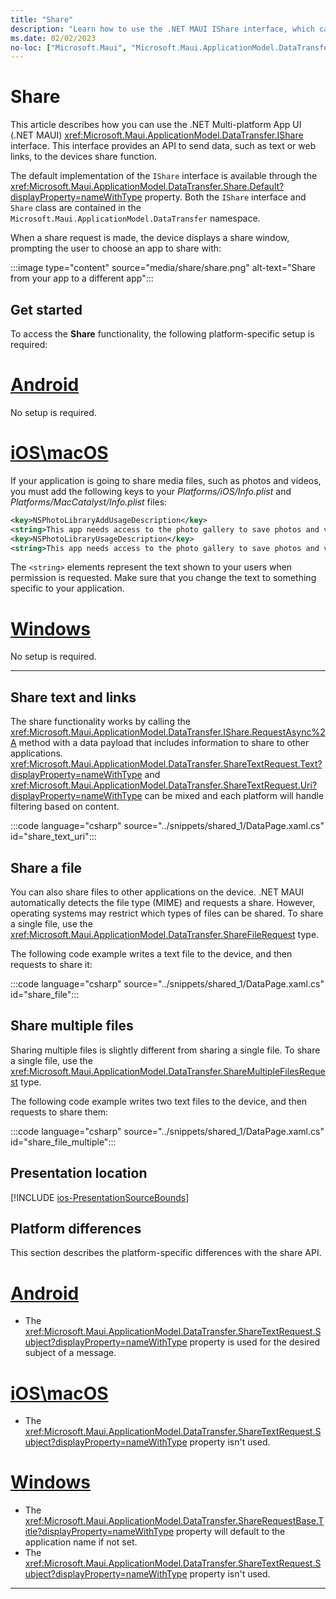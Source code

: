```yaml
---
title: "Share"
description: "Learn how to use the .NET MAUI IShare interface, which can share data, such as web links, to other applications on the device."
ms.date: 02/02/2023
no-loc: ["Microsoft.Maui", "Microsoft.Maui.ApplicationModel.DataTransfer"]
---
```


# Share

This article describes how you can use the .NET Multi-platform App UI (.NET MAUI) <xref:Microsoft.Maui.ApplicationModel.DataTransfer.IShare> interface. This interface provides an API to send data, such as text or web links, to the devices share function.

The default implementation of the `IShare` interface is available through the <xref:Microsoft.Maui.ApplicationModel.DataTransfer.Share.Default?displayProperty=nameWithType> property. Both the `IShare` interface and `Share` class are contained in the `Microsoft.Maui.ApplicationModel.DataTransfer` namespace.

When a share request is made, the device displays a share window, prompting the user to choose an app to share with:

:::image type="content" source="media/share/share.png" alt-text="Share from your app to a different app":::

## Get started

To access the **Share** functionality, the following platform-specific setup is required:

<!-- markdownlint-disable MD025 -->
# [Android](#tab/android)

No setup is required.

# [iOS\macOS](#tab/ios)

If your application is going to share media files, such as photos and videos, you must add the following keys to your _Platforms/iOS/Info.plist_ and _Platforms/MacCatalyst/Info.plist_ files:

```xml
<key>NSPhotoLibraryAddUsageDescription</key>
<string>This app needs access to the photo gallery to save photos and videos.</string>
<key>NSPhotoLibraryUsageDescription</key>
<string>This app needs access to the photo gallery to save photos and videos.</string>
```

The `<string>` elements represent the text shown to your users when permission is requested. Make sure that you change the text to something specific to your application.

# [Windows](#tab/windows)

No setup is required.

-----

## Share text and links

The share functionality works by calling the <xref:Microsoft.Maui.ApplicationModel.DataTransfer.IShare.RequestAsync%2A> method with a data payload that includes information to share to other applications. <xref:Microsoft.Maui.ApplicationModel.DataTransfer.ShareTextRequest.Text?displayProperty=nameWithType> and <xref:Microsoft.Maui.ApplicationModel.DataTransfer.ShareTextRequest.Uri?displayProperty=nameWithType> can be mixed and each platform will handle filtering based on content.

:::code language="csharp" source="../snippets/shared_1/DataPage.xaml.cs" id="share_text_uri":::

## Share a file

You can also share files to other applications on the device. .NET MAUI automatically detects the file type (MIME) and requests a share. However, operating systems may restrict which types of files can be shared. To share a single file, use the <xref:Microsoft.Maui.ApplicationModel.DataTransfer.ShareFileRequest> type.

The following code example writes a text file to the device, and then requests to share it:

:::code language="csharp" source="../snippets/shared_1/DataPage.xaml.cs" id="share_file":::

## Share multiple files

Sharing multiple files is slightly different from sharing a single file. To share a single file, use the <xref:Microsoft.Maui.ApplicationModel.DataTransfer.ShareMultipleFilesRequest> type.

The following code example writes two text files to the device, and then requests to share them:

:::code language="csharp" source="../snippets/shared_1/DataPage.xaml.cs" id="share_file_multiple":::

## Presentation location

[!INCLUDE [ios-PresentationSourceBounds](../includes/ios-PresentationSourceBounds.md)]

## Platform differences

This section describes the platform-specific differences with the share API.

<!-- markdownlint-disable MD025 -->
<!-- markdownlint-disable MD024 -->
# [Android](#tab/android)

- The <xref:Microsoft.Maui.ApplicationModel.DataTransfer.ShareTextRequest.Subject?displayProperty=nameWithType> property is used for the desired subject of a message.

# [iOS\macOS](#tab/ios)

- The <xref:Microsoft.Maui.ApplicationModel.DataTransfer.ShareTextRequest.Subject?displayProperty=nameWithType> property isn't used.

# [Windows](#tab/windows)

- The <xref:Microsoft.Maui.ApplicationModel.DataTransfer.ShareRequestBase.Title?displayProperty=nameWithType> property will default to the application name if not set.
- The <xref:Microsoft.Maui.ApplicationModel.DataTransfer.ShareTextRequest.Subject?displayProperty=nameWithType> property isn't used.

-----
<!-- markdownlint-enable MD024 -->
<!-- markdownlint-enable MD025 -->
